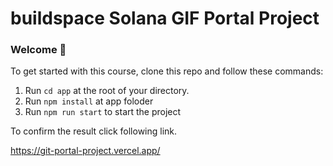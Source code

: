 # buildspace Solana GIF Portal Project

### **Welcome 👋**
To get started with this course, clone this repo and follow these commands:

1. Run `cd app` at the root of your directory.
2. Run `npm install` at app foloder
3. Run `npm run start` to start the project

To confirm the result click following link.

https://git-portal-project.vercel.app/